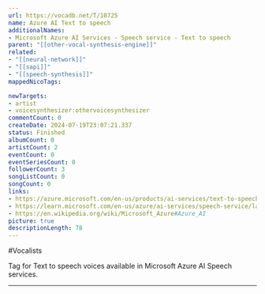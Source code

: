 ```yaml
---
url: https://vocadb.net/T/10725
name: Azure AI Text to speech
additionalNames: 
- Microsoft Azure AI Services - Speech service - Text to speech
parent: "[[other-vocal-synthesis-engine]]"
related:
- "[[neural-network]]"
- "[[sapi]]"
- "[[speech-synthesis]]"
mappedNicoTags:

newTargets:
- artist
- voicesynthesizer:othervoicesynthesizer
commentCount: 0
createDate: 2024-07-19T23:07:21.337
status: Finished
albumCount: 0
artistCount: 2
eventCount: 0
eventSeriesCount: 0
followerCount: 3
songListCount: 0
songCount: 0
links: 
- https://azure.microsoft.com/en-us/products/ai-services/text-to-speech
- https://learn.microsoft.com/en-us/azure/ai-services/speech-service/language-support?tabs=tts#neural-voices
- https://en.wikipedia.org/wiki/Microsoft_Azure#Azure_AI
picture: true
descriptionLength: 78
---
```


#Vocalists

Tag for Text to speech voices available in Microsoft Azure AI Speech services.

---

